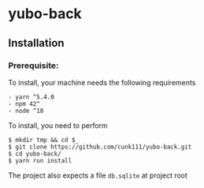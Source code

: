 # yubo-back
## Installation

### Prerequisite:
To install, your machine needs the following requirements
```
- yarn ^5.4.0
- npm 42^
- node ^10
```
To install, you need to perform

```
$ mkdir tmp && cd $_
$ git clone https://github.com/cunk111/yubo-back.git
$ cd yubo-back/
$ yarn run install
```

The project also expects a file `db.sqlite` at project root
